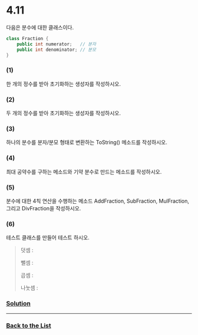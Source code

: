 # 4.11

다음은 분수에 대한 클래스이다.

```C#
class Fraction {
    public int numerator;   // 분자
    public int denominator; // 분모
}
```

### (1)
한 개의 정수를 받아 초기화하는 생성자를 작성하시오.

### (2)
두 개의 정수를 받아 초기화하는 생성자를 작성하시오.

### (3)
하나의 분수를 분자/분모 형태로 변환하는 ToString() 메소드를 작성하시오.

### (4)
최대 공약수를 구하는 메소드와 기약 분수로 만드는 메소드를 작성하시오.

### (5)
분수에 대한 4칙 연산을 수행하는 메소드 AddFraction, SubFraction, MulFraction, 그리고 DivFraction을 작성하시오.

### (6)
테스트 클래스를 만들어 테스트 하시오.

> 덧셈 : 
>
> 뺄셈 : 
>
> 곱셈 :
>
> 나눗셈 :

### [**Solution**](../Solutions/4.11.md)

___

### [**Back to the List**](../#list-of-problems)